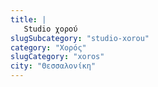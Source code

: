 ```yaml
---
title: |
   Studio χορού
slugSubcategory: "studio-xorou"
category: "Χορός"
slugCategory: "xoros"
city: "Θεσσαλονίκη"
---
```


